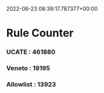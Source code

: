 2022-06-23 08:39:17.787377+00:00
# Rule Counter 
 ### UCATE : 461880

 ### Veneto : 19195

 ### Allowlist : 13923